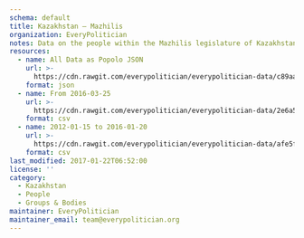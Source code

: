 ```yaml
---
schema: default
title: Kazakhstan — Mazhilis
organization: EveryPolitician
notes: Data on the people within the Mazhilis legislature of Kazakhstan.
resources:
  - name: All Data as Popolo JSON
    url: >-
      https://cdn.rawgit.com/everypolitician/everypolitician-data/c89aa4c9708eec0f38d1a8e0d86c4ad943efb242/data/Kazakhstan/Assembly/ep-popolo-v1.0.json
    format: json
  - name: From 2016-03-25
    url: >-
      https://cdn.rawgit.com/everypolitician/everypolitician-data/2e6a53f04af0d391973e6e788115c8e0b9b3085c/data/Kazakhstan/Assembly/term-6.csv
    format: csv
  - name: 2012-01-15 to 2016-01-20
    url: >-
      https://cdn.rawgit.com/everypolitician/everypolitician-data/afe5f273443f1f087aac686702b57ca806d2126b/data/Kazakhstan/Assembly/term-5.csv
    format: csv
last_modified: 2017-01-22T06:52:00
license: ''
category:
  - Kazakhstan
  - People
  - Groups & Bodies
maintainer: EveryPolitician
maintainer_email: team@everypolitician.org
---
```

